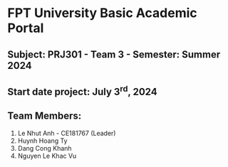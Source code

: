 # FPT University Basic Academic Portal
## Subject: PRJ301 - Team 3 - Semester: Summer 2024
## Start date project: July 3<sup>rd</sup>, 2024
## Team Members:
1. Le Nhut Anh - CE181767 (Leader)
2. Huynh Hoang Ty
3. Dang Cong Khanh
4. Nguyen Le Khac Vu
